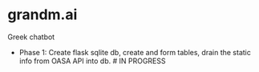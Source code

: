 # grandm.ai
Greek chatbot

* Phase 1: Create flask sqlite db, create and form tables, drain the static info from OASA API into db. # IN PROGRESS
